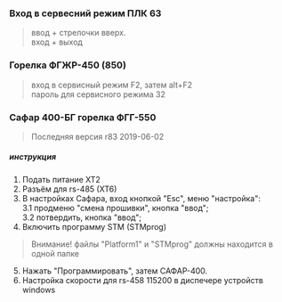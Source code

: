 ### Вход в сервесний режим ПЛК 63
> ввод + стрелочки вверх.     
> вход + выход

### Горелка ФГЖР-450 (850)
> вход в сервисный режим F2, затем alt+F2     
> пароль для сервисного режима 32 

### Сафар 400-БГ горелка ФГГ-550
> Последняя версия r83 2019-06-02     

##### инструкция    
1. Подать питание XT2     
2. Разъём для rs-485 (XT6)     
3. В настройках Сафара, вход кнопкой "Esc", меню "настройка":  
3.1 продменю "смена прошивки", кнопка "ввод";     
3.2 потвердить, кнопка "ввод";
4. Включить программу STM (STMprog)
> Внимание! файлы "Platform1"  и "STMprog" должны находится в одной папке    
5. Нажать "Программировать", затем САФАР-400.
6. Настройка скорости для rs-458 115200 в диспечере устройств windows
